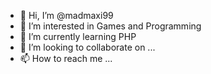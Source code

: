 - 👋 Hi, I’m @madmaxi99
- 👀 I’m interested in Games and Programming
- 🌱 I’m currently learning PHP 
- 💞️ I’m looking to collaborate on ...
- 📫 How to reach me ...

<!---
madmaxi99/madmaxi99 is a ✨ special ✨ repository because its `README.md` (this file) appears on your GitHub profile.
You can click the Preview link to take a look at your changes.
--->

